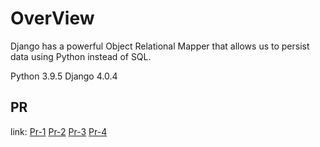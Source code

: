 # OverView

Django has a powerful Object Relational Mapper that allows us to persist data using Python instead of SQL.

Python 3.9.5 Django 4.0.4

## PR

link:
[Pr-1](https://github.com/Ammaro173/django-models/pull/1)
[Pr-2](https://github.com/Ammaro173/django-models/pull/2)
[Pr-3](https://github.com/Ammaro173/django-models/pull/3)
[Pr-4](https://github.com/Ammaro173/django-models/pull/4)
